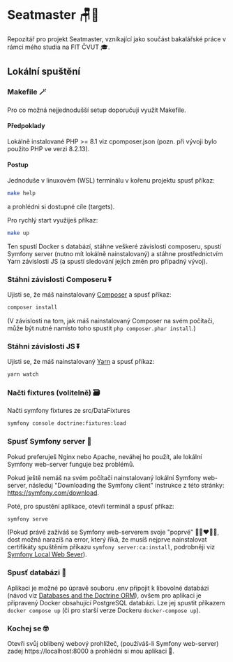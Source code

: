 # Seatmaster 🪑📅

Repozitář pro projekt Seatmaster, vznikající jako součást bakalářské práce v rámci mého studia na FIT ČVUT 🎓.

## Lokální spuštění

### Makefile 🪄

Pro co možná nejjednodušší setup doporučuji využít Makefile.

#### Předpoklady

Lokálně instalované PHP >= 8.1 viz cpomposer.json (pozn. při vývoji bylo použito PHP ve verzi 8.2.13).

#### Postup

Jednoduše v linuxovém (WSL) terminálu v kořenu projektu spusť příkaz:

```bash
make help
```

a prohlédni si dostupné cíle (targets). 

Pro rychlý start využiješ příkaz:

```bash
make up
```

Ten spustí Docker s databází, stáhne veškeré závislosti composeru, 
spustí Symfony server (nutno mít lokálně nainstalovaný) a stáhne prostřednictvím Yarn závislosti JS
(a spustí sledování jejich změn pro případný vývoj).

### Stáhni závislosti Composeru ⏬

Ujisti se, že máš nainstalovaný [Composer](https://getcomposer.org/download/)
a spusť příkaz:

```bash
composer install
```

(V závislosti na tom, jak máš nainstalovaný Composer na svém počítači, může být nutné namísto toho spustit `php composer.phar install`.)

### Stáhni závislosti JS ⏬

Ujisti se, že máš nainstalovaný [Yarn](https://classic.yarnpkg.com/lang/en/docs/install/#windows-stable) a spusť příkaz:
```bash
yarn watch
```

### Načti fixtures (volitelně) 🗃️

Načti symfony fixtures ze src/DataFixtures
```bash
symfony console doctrine:fixtures:load
```

### Spusť Symfony server 🏃

Pokud preferuješ Nginx nebo Apache, neváhej ho použít, ale lokální Symfony web-server
funguje bez problémů.

Pokud ještě nemáš na svém počítači nainstalovaný lokální Symfony web-server, následuj
"Downloading the Symfony client" instrukce z této stránky: https://symfony.com/download.

Poté, pro spustění aplikace, otevři terminál a spusť příkaz:

```bash
symfony serve
```

(Pokud právě zažíváš se Symfony web-serverem svoje "poprvé" 👩🏽‍❤️‍👨🏽, dost možná narazíš na
error, který říká, že musíš nejprve nainstalovat certifikáty spuštěním příkazu `symfony server:ca:install`, 
podrobněji viz [Symfony Local Web Sever](https://symfony.com/doc/current/setup/symfony_server.html)).

### Spusť databázi 💾

Aplikaci je možné po úpravě souboru .env připojit k libovolné databázi 
(návod viz [Databases and the Doctrine ORM](https://symfony.com/doc/current/doctrine.html)), 
ovšem pro aplikaci je připravený Docker obsahující PostgreSQL databázi.
Lze jej spustit příkazem `docker compose up` (či pro starší verze Dockeru `docker-compose up`).

### Kochej se 🤓

Otevři svůj oblíbený webový prohlížeč, (používáš-li Symfony web-server) zadej https://localhost:8000 a prohlédni si mou aplikaci 🔎.